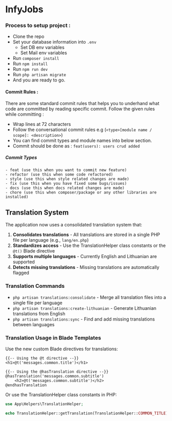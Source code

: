 # InfyJobs


### Process to setup project : 
- Clone the repo
- Set your database information into `.env`
    - Set DB env variables
    - Set Mail env variables
- Run `composer install`
- Run `npm install`
- Run `npm run dev`
- Run `php artisan migrate`
- And you are ready to go.

#### Commit Rules :
There are some standard commit rules that helps you to underhand what code are committed by reading specific commit. 
Follow the given rules while committing :  
- Wrap lines at 72 characters
- Follow the conversational commit rules e.g (`<type>[module name / scope]: <description>`)
 - You can find commit types and module names into below section.  
 - Commit should be done as : `feat(users): users crud added`
 
##### Commit Types
    - feat (use this when you want to commit new feature) 
    - refactor (use this when some code refactored)
    - style (use this when style related changes are made)
    - fix (use this when you have fixed some bugs/issues)
    - docs (use this when docs related changes are made)
    - chore (use this when composer/package or any other libraries are installed)
    
## Translation System

The application now uses a consolidated translation system that:

1. **Consolidates translations** - All translations are stored in a single PHP file per language (e.g., `lang/en.php`)
2. **Standardizes access** - Use the TranslationHelper class constants or the `@t()` Blade directive
3. **Supports multiple languages** - Currently English and Lithuanian are supported
4. **Detects missing translations** - Missing translations are automatically flagged

### Translation Commands

- `php artisan translations:consolidate` - Merge all translation files into a single file per language
- `php artisan translations:create-lithuanian` - Generate Lithuanian translations from English
- `php artisan translations:sync` - Find and add missing translations between languages

### Translation Usage in Blade Templates

Use the new custom Blade directives for translations:

```blade
{{-- Using the @t directive --}}
<h1>@t('messages.common.title')</h1>

{{-- Using the @hasTranslation directive --}}
@hasTranslation('messages.common.subtitle')
    <h2>@t('messages.common.subtitle')</h2>
@endhasTranslation
```

Or use the TranslationHelper class constants in PHP:

```php
use App\Helpers\TranslationHelper;

echo TranslationHelper::getTranslation(TranslationHelper::COMMON_TITLE);
```
